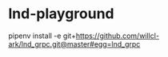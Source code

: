 # lnd-playground
pipenv install -e git+https://github.com/willcl-ark/lnd_grpc.git@master#egg=lnd_grpc
